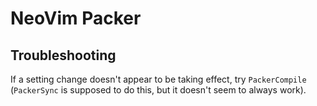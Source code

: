 # NeoVim Packer

## Troubleshooting

If a setting change doesn't appear to be taking effect, try `PackerCompile` (`PackerSync` is supposed to do this, but it doesn't seem to always work).
